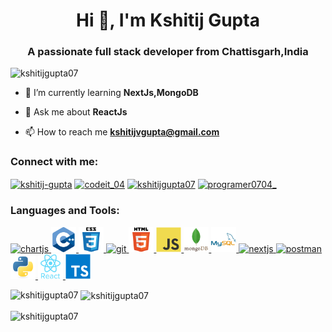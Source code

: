 <h1 align="center">Hi 👋, I'm Kshitij Gupta</h1>
<h3 align="center">A passionate full stack developer from Chattisgarh,India</h3>

<p align="left"> <img src="https://komarev.com/ghpvc/?username=kshitijgupta07&label=Profile%20views&color=0e75b6&style=flat" alt="kshitijgupta07" /> </p>

- 🌱 I’m currently learning **NextJs,MongoDB**

- 💬 Ask me about **ReactJs**

- 📫 How to reach me **kshitijvgupta@gmail.com**

<h3 align="left">Connect with me:</h3>
<p align="left">
<a href="https://linkedin.com/in/kshitij-gupta" target="blank"><img align="center" src="https://raw.githubusercontent.com/rahuldkjain/github-profile-readme-generator/master/src/images/icons/Social/linked-in-alt.svg" alt="kshitij-gupta" height="30" width="40" /></a>
<a href="https://www.codechef.com/users/codeit_04" target="blank"><img align="center" src="https://cdn.jsdelivr.net/npm/simple-icons@3.1.0/icons/codechef.svg" alt="codeit_04" height="30" width="40" /></a>
<a href="https://codeforces.com/profile/kshitijgupta07" target="blank"><img align="center" src="https://raw.githubusercontent.com/rahuldkjain/github-profile-readme-generator/master/src/images/icons/Social/codeforces.svg" alt="kshitijgupta07" height="30" width="40" /></a>
<a href="https://www.leetcode.com/programer0704_" target="blank"><img align="center" src="https://raw.githubusercontent.com/rahuldkjain/github-profile-readme-generator/master/src/images/icons/Social/leet-code.svg" alt="programer0704_" height="30" width="40" /></a>
</p>

<h3 align="left">Languages and Tools:</h3>
<p align="left"> <a href="https://www.chartjs.org" target="_blank" rel="noreferrer"> <img src="https://www.chartjs.org/media/logo-title.svg" alt="chartjs" width="40" height="40"/> </a> <a href="https://www.w3schools.com/cpp/" target="_blank" rel="noreferrer"> <img src="https://raw.githubusercontent.com/devicons/devicon/master/icons/cplusplus/cplusplus-original.svg" alt="cplusplus" width="40" height="40"/> </a> <a href="https://www.w3schools.com/css/" target="_blank" rel="noreferrer"> <img src="https://raw.githubusercontent.com/devicons/devicon/master/icons/css3/css3-original-wordmark.svg" alt="css3" width="40" height="40"/> </a> <a href="https://git-scm.com/" target="_blank" rel="noreferrer"> <img src="https://www.vectorlogo.zone/logos/git-scm/git-scm-icon.svg" alt="git" width="40" height="40"/> </a> <a href="https://www.w3.org/html/" target="_blank" rel="noreferrer"> <img src="https://raw.githubusercontent.com/devicons/devicon/master/icons/html5/html5-original-wordmark.svg" alt="html5" width="40" height="40"/> </a> <a href="https://developer.mozilla.org/en-US/docs/Web/JavaScript" target="_blank" rel="noreferrer"> <img src="https://raw.githubusercontent.com/devicons/devicon/master/icons/javascript/javascript-original.svg" alt="javascript" width="40" height="40"/> </a> <a href="https://www.mongodb.com/" target="_blank" rel="noreferrer"> <img src="https://raw.githubusercontent.com/devicons/devicon/master/icons/mongodb/mongodb-original-wordmark.svg" alt="mongodb" width="40" height="40"/> </a> <a href="https://www.mysql.com/" target="_blank" rel="noreferrer"> <img src="https://raw.githubusercontent.com/devicons/devicon/master/icons/mysql/mysql-original-wordmark.svg" alt="mysql" width="40" height="40"/> </a> <a href="https://nextjs.org/" target="_blank" rel="noreferrer"> <img src="https://cdn.worldvectorlogo.com/logos/nextjs-2.svg" alt="nextjs" width="40" height="40"/> </a> <a href="https://postman.com" target="_blank" rel="noreferrer"> <img src="https://www.vectorlogo.zone/logos/getpostman/getpostman-icon.svg" alt="postman" width="40" height="40"/> </a> <a href="https://www.python.org" target="_blank" rel="noreferrer"> <img src="https://raw.githubusercontent.com/devicons/devicon/master/icons/python/python-original.svg" alt="python" width="40" height="40"/> </a> <a href="https://reactjs.org/" target="_blank" rel="noreferrer"> <img src="https://raw.githubusercontent.com/devicons/devicon/master/icons/react/react-original-wordmark.svg" alt="react" width="40" height="40"/> </a> <a href="https://www.typescriptlang.org/" target="_blank" rel="noreferrer"> <img src="https://raw.githubusercontent.com/devicons/devicon/master/icons/typescript/typescript-original.svg" alt="typescript" width="40" height="40"/> </a> </p>

<p><img align="left" src="https://github-readme-stats.vercel.app/api/top-langs?username=kshitijgupta07&show_icons=true&locale=en&layout=compact" alt="kshitijgupta07" /></p>

<p>&nbsp;<img align="center" src="https://github-readme-stats.vercel.app/api?username=kshitijgupta07&show_icons=true&locale=en" alt="kshitijgupta07" /></p>

<p><img align="center" src="https://github-readme-streak-stats.herokuapp.com/?user=kshitijgupta07&" alt="kshitijgupta07" /></p>
